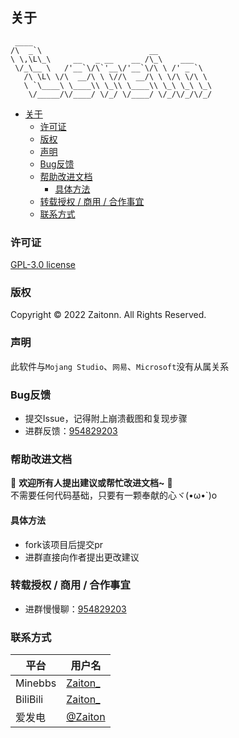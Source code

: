 ## 关于
```
 ____ 
/\  _`\                        __            
\ \,\L\_\     __   _ __    __ /\_\    ___    
 \/_\__ \   /'__`\/\`'__\/'__`\/\ \ /' _ `\  
   /\ \L\ \/\  __/\ \ \//\  __/\ \ \/\ \/\ \ 
   \ `\____\ \____\\ \_\\ \____\\ \_\ \_\ \_\
    \/_____/\/____/ \/_/ \/____/ \/_/\/_/\/_/
```

- [关于](#关于)
  - [许可证](#许可证)
  - [版权](#版权)
  - [声明](#声明)
  - [Bug反馈](#bug反馈)
  - [帮助改进文档](#帮助改进文档)
    - [具体方法](#具体方法)
  - [转载授权 / 商用 / 合作事宜](#转载授权--商用--合作事宜)
  - [联系方式](#联系方式)

### 许可证
[GPL-3.0 license](https://www.gnu.org/licenses/gpl-3.0.zh-cn.html)  

### 版权 
Copyright © 2022 Zaitonn. All Rights Reserved.

### 声明
此软件与`Mojang Studio`、`网易`、`Microsoft`没有从属关系

### Bug反馈
- 提交Issue，记得附上崩溃截图和复现步骤
- 进群反馈：[954829203](https://jq.qq.com/?_wv=1027&amp;k=XNZqPSPv)

### 帮助改进文档

💖 **欢迎所有人提出建议或帮忙改进文档~** 💖  
不需要任何代码基础，只要有一颗奉献的心ヾ(•ω•`)o
#### 具体方法
- fork该项目后提交pr
- 进群直接向作者提出更改建议

### 转载授权 / 商用 / 合作事宜
- 进群慢慢聊：[954829203](https://jq.qq.com/?_wv=1027&amp;k=XNZqPSPv)

### 联系方式

|平台| 用户名|
| --- | --- |
| Minebbs |[Zaiton_](https://www.minebbs.com/members/zaiton_.21326/)|
| BiliBili |[Zaiton_](https://space.bilibili.com/406125728)|
|爱发电|[@Zaiton](https://afdian.net/@Zaiton)|

